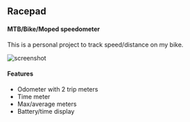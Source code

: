 ## Racepad
#### MTB/Bike/Moped speedometer

This is a personal project to track speed/distance on my bike.

![screenshot](http://i.imgur.com/g7L6wCh.png "Screenshot")

#### Features

* Odometer with 2 trip meters
* Time meter
* Max/average meters
* Battery/time display

